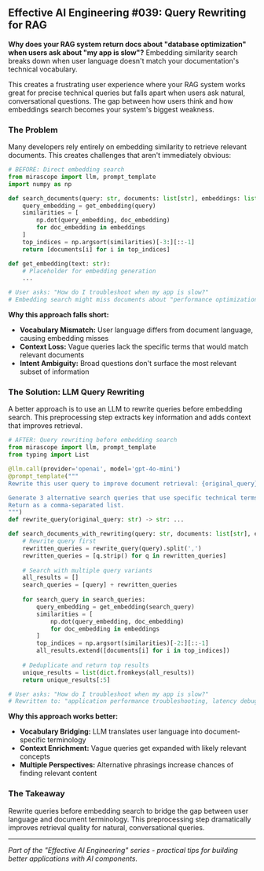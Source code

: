 ## Effective AI Engineering #039: Query Rewriting for RAG

**Why does your RAG system return docs about "database optimization" when users ask about "my app is slow"?** Embedding similarity search breaks down when user language doesn't match your documentation's technical vocabulary.

This creates a frustrating user experience where your RAG system works great for precise technical queries but falls apart when users ask natural, conversational questions. The gap between how users think and how embeddings search becomes your system's biggest weakness.

### The Problem

Many developers rely entirely on embedding similarity to retrieve relevant documents. This creates challenges that aren't immediately obvious:

```python
# BEFORE: Direct embedding search
from mirascope import llm, prompt_template
import numpy as np

def search_documents(query: str, documents: list[str], embeddings: list) -> list[str]:
    query_embedding = get_embedding(query)
    similarities = [
        np.dot(query_embedding, doc_embedding) 
        for doc_embedding in embeddings
    ]
    top_indices = np.argsort(similarities)[-3:][::-1]
    return [documents[i] for i in top_indices]

def get_embedding(text: str):
    # Placeholder for embedding generation
    ...

# User asks: "How do I troubleshoot when my app is slow?"
# Embedding search might miss documents about "performance optimization" or "latency debugging"
```

**Why this approach falls short:**

- **Vocabulary Mismatch:** User language differs from document language, causing embedding misses
- **Context Loss:** Vague queries lack the specific terms that would match relevant documents
- **Intent Ambiguity:** Broad questions don't surface the most relevant subset of information

### The Solution: LLM Query Rewriting

A better approach is to use an LLM to rewrite queries before embedding search. This preprocessing step extracts key information and adds context that improves retrieval.

```python
# AFTER: Query rewriting before embedding search
from mirascope import llm, prompt_template
from typing import List

@llm.call(provider='openai', model='gpt-4o-mini')
@prompt_template("""
Rewrite this user query to improve document retrieval: {original_query}

Generate 3 alternative search queries that use specific technical terms likely to appear in documentation.
Return as a comma-separated list.
""")
def rewrite_query(original_query: str) -> str: ...

def search_documents_with_rewriting(query: str, documents: list[str], embeddings: list) -> list[str]:
    # Rewrite query first
    rewritten_queries = rewrite_query(query).split(',')
    rewritten_queries = [q.strip() for q in rewritten_queries]
    
    # Search with multiple query variants
    all_results = []
    search_queries = [query] + rewritten_queries
    
    for search_query in search_queries:
        query_embedding = get_embedding(search_query)
        similarities = [
            np.dot(query_embedding, doc_embedding) 
            for doc_embedding in embeddings
        ]
        top_indices = np.argsort(similarities)[-2:][::-1]
        all_results.extend([documents[i] for i in top_indices])
    
    # Deduplicate and return top results
    unique_results = list(dict.fromkeys(all_results))
    return unique_results[:5]

# User asks: "How do I troubleshoot when my app is slow?"
# Rewritten to: "application performance troubleshooting, latency debugging, slow response optimization"
```

**Why this approach works better:**

- **Vocabulary Bridging:** LLM translates user language into document-specific terminology
- **Context Enrichment:** Vague queries get expanded with likely relevant concepts
- **Multiple Perspectives:** Alternative phrasings increase chances of finding relevant content

### The Takeaway

Rewrite queries before embedding search to bridge the gap between user language and document terminology. This preprocessing step dramatically improves retrieval quality for natural, conversational queries.

---
*Part of the "Effective AI Engineering" series - practical tips for building better applications with AI components.*